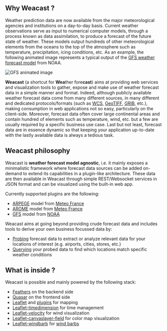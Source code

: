 ## Why Weacast ?

Weather prediction data are now available from the major meteorological agencies and institutions on a day-to-day basis. Current weather observations serve as input to numerical computer models, through a process known as data assimilation, to produce a forecast of the future state of weather. These models output hundreds of other meteorological elements from the oceans to the top of the atmosphere such as temperature, precipitation, icing conditions, etc. As an example, the following animated image represents a typical output of the [GFS weather forecast model](https://www.ncdc.noaa.gov/data-access/model-data/model-datasets/global-forcast-system-gfs) from NOAA.

![GFS animated image](https://www.ncdc.noaa.gov/sites/default/files/GFS%20-%2020120712_0000-small.gif)

**Weacast** (a shortcut for **Wea**ther fore**cast**) aims at providing web services and visualization tools to gather, expose and make use of weather forecast data in a simple manner and format. Indeed, although publicly available weather forecast data come from many different sources, in many different and dedicated protocols/formats (such as [WCS](https://en.wikipedia.org/wiki/Web_Coverage_Service), [GeoTIFF](https://en.wikipedia.org/wiki/GeoTIFF), [GRIB](http://en.wikipedia.org/wiki/GRIB), etc.), making consumption in web applications not so easy, particularly on the client-side. Moreover, forecast data often cover large continental areas and contain hundred of elements such as temperature, wind, etc. but a few are usually required by a specific business use case. Last but not least, forecast data are in essence dynamic so that keeping your application up-to-date with the lastly available data is always a tedious task.

## Weacast philosophy

Weacast is **weather forecast model agnostic**, i.e. it mainly exposes a minimalistic framework where forecast data sources can be added on-demand to extend its capabilities in a plugin-like architecture. These data are then available in Weacast through simple REST/Websocket services in JSON format and can be visualized using the built-in web app.

Currently supported plugins are the following:
* [ARPEGE](../api/PLUGIN.MD#arpege) model from [Meteo France](http://www.meteofrance.com/simulations-numeriques-meteorologiques/monde)
* [AROME](../api/PLUGIN.MD#arome) model from [Meteo France](http://www.meteofrance.com/simulations-numeriques-meteorologiques/monde)
* [GFS](../api/PLUGIN.MD#gfs) model from [NOAA](https://www.ncdc.noaa.gov/data-access/model-data/model-datasets/global-forcast-system-gfs)

Weacast aims at going beyond providing crude forecast data and includes tools to derive your own business focussed data by:
* [Probing](../api/PROBE.MD#probe-plugin) forecast data to extract or analyze relevant data for your locations of interest (e.g. airports, cities, stores, etc.)
* [Querying](../api/PROBE.MD#probe-results) your probed data to find which locations match specific weather conditions

## What is inside ?

Weacast is possible and mainly powered by the following stack:
* [Feathers](https://feathersjs.com/) on the backend side
* [Quasar](http://quasar-framework.org/) on the frontend side
* [Leaflet](http://leafletjs.com/) and [plugins](http://leafletjs.com/plugins.html) for mapping
* [Leaflet-timedimension](https://github.com/socib/Leaflet.TimeDimension) for time management
* [Leaflet-velocity](https://github.com/danwild/leaflet-velocity) for wind visualization
* [Leaflet-canvaslayer-field](https://github.com/IHCantabria/Leaflet.CanvasLayer.Field) for color map visualization
* [Leaflet-windbarb](https://github.com/hulongping/windbarb) for [wind barbs](https://en.wikipedia.org/wiki/Station_model)


